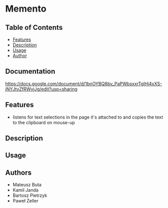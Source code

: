 # Memento

## Table of Contents
- [Features](#features)
- [Description](#description)
- [Usage](#usage)
- [Author](#authors)

## Documentation
https://docs.google.com/document/d/1bnOYBQ8bv_PaPWbsxxrTglHi4xXS-jNYJtvZfRWvjJg/edit?usp=sharing

## Features
* listens for text selections in the page it's attached to and copies the text to the clipboard on mouse-up

## Description

## Usage

## Authors
- Mateusz Buta
- Kamil Janda
- Bartosz Pietrzyk
- Paweł Zeller
